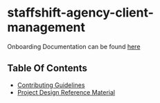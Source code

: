 # staffshift-agency-client-management

Onboarding Documentation can be found [here](https://github.com/A24Group/big-book-of-information/tree/master/onboarding)

## Table Of Contents
* [Contributing Guidelines](https://github.com/A24Group/big-book-of-information/blob/master/onboarding/contributing.md)
* [Project Design Reference Material](https://github.com/A24Group/big-book-of-information/tree/master/ddd_cqrs_eventsourcing)
